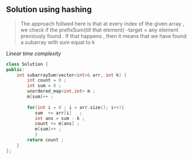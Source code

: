 ## Solution using hashing 

> The approach follwed here is that at every index of the given array , we check if the prefixSum(till that element) -target = any element previously found . If that happens , then it means that we have found a subarray with sum equal to k

*Linear time complexity*


```cpp
class Solution {
public:
    int subarraySum(vector<int>& arr, int k) {
        int count = 0 ;
        int sum = 0 ;
        unordered_map<int,int> m ;
        m[sum]++ ;
       
        for(int i = 0 ; i < arr.size(); i++){
           sum  += arr[i]   ;
           int ans = sum - k ;
           count += m[ans] ;
           m[sum]++ ;
           }
        return count ;
    }
};
```